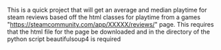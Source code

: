 This is a quick project that will get an average and median playtime for steam reviews based off the html classes for playtime from a games "https://steamcommunity.com/app/XXXXX/reviews/" page. 
This requires that the html file for the page be downloaded and in the directory of the python script
beautifulsoup4 is required